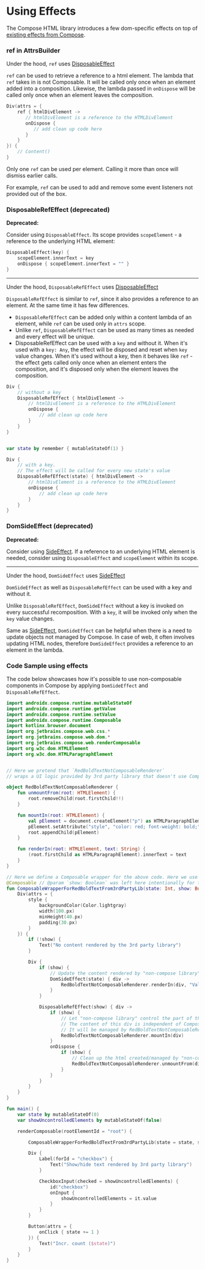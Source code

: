 # Using Effects

The Compose HTML library introduces a few dom-specific effects on top of [existing effects from Compose](https://developer.android.com/jetpack/compose/side-effects).


### ref in AttrsBuilder

Under the hood, `ref` uses [DisposableEffect](https://developer.android.com/jetpack/compose/side-effects#disposableeffect)

`ref` can be used to retrieve a reference to a html element.
The lambda that `ref` takes in is not Composable. It will be called only once when an element added into a composition.
Likewise, the lambda passed in `onDispose` will be called only once when an element leaves the composition.

``` kotlin
Div(attrs = {
    ref { htmlDivElement ->
       // htmlDivElement is a reference to the HTMLDivElement
       onDispose {
          // add clean up code here
       }
    }
}) {
    // Content()
}
```

Only one `ref` can be used per element. Calling it more than once will dismiss earlier calls.

For example, `ref` can be used to add and remove some event listeners not provided out of the box.

### DisposableRefEffect (deprecated)

**Deprecated:** 

Consider using `DisposableEffect`. Its scope provides `scopeElement` - a reference to the underlying HTML element:
``` kotlin
DisposableEffect(key) {
    scopeElement.innerText = key
    onDispose { scopeElement.innerText = "" }
}
```
---
Under the hood, `DisposableRefEffect` uses [DisposableEffect](https://developer.android.com/jetpack/compose/side-effects#disposableeffect)

`DisposableRefEffect` is similar to `ref`, since it also provides a reference to an element. At the same time it has few differences.

- `DisposableRefEffect` can be added only within a content lambda of an element, while `ref` can be used only in `attrs` scope.
- Unlike `ref`, `DisposableRefEffect` can be used as many times as needed and every effect will be unique.
- DisposableRefEffect can be used with a `key` and without it.  When it's used with a `key: Any`, the effect will be disposed and reset when `key` value changes. When it's used without a key, then it behaves like `ref` - the effect gets called only once when an element enters the composition, and it's disposed only when the element leaves the composition.


``` kotlin
Div {
    // without a key
    DisposableRefEffect { htmlDivElement ->
        // htmlDivElement is a reference to the HTMLDivElement
        onDispose {
            // add clean up code here
        }
    }
}


var state by remember { mutableStateOf(1) }

Div {
    // with a key. 
    // The effect will be called for every new state's value
    DisposableRefEffect(state) { htmlDivElement ->
        // htmlDivElement is a reference to the HTMLDivElement
        onDispose {
            // add clean up code here
        }
    }
}
```

### DomSideEffect (deprecated)

**Deprecated:**

Consider using [SideEffect](https://developer.android.com/jetpack/compose/side-effects#sideeffect-publish).
If a reference to an underlying HTML element is needed, consider using `DisposableEffect` and `scopeElement` within its scope.

---
Under the hood, `DomSideEffect` uses [SideEffect](https://developer.android.com/jetpack/compose/side-effects#sideeffect-publish)

`DomSideEffect` as well as `DisposableRefEffect` can be used with a key and without it.

Unlike `DisposableRefEffect`, `DomSideEffect` without a key is invoked on every successful recomposition. 
With a `key`, it will be invoked only when the `key` value changes.

Same as [SideEffect](https://developer.android.com/jetpack/compose/side-effects#sideeffect-publish), `DomSideEffect` can be helpful when there is a need to update objects not managed by Compose.
In case of web, it often involves updating HTML nodes, therefore `DomSideEffect` provides a reference to an element in the lambda.

### Code Sample using effects

The code below showcases how it's possible to use non-composable components in Compose by applying `DomSideEffect` and `DisposableRefEffect`.

```kotlin
import androidx.compose.runtime.mutableStateOf
import androidx.compose.runtime.getValue
import androidx.compose.runtime.setValue
import androidx.compose.runtime.Composable
import kotlinx.browser.document
import org.jetbrains.compose.web.css.*
import org.jetbrains.compose.web.dom.*
import org.jetbrains.compose.web.renderComposable
import org.w3c.dom.HTMLElement
import org.w3c.dom.HTMLParagraphElement


// Here we pretend that `RedBoldTextNotComposableRenderer`
// wraps a UI logic provided by 3rd party library that doesn't use Compose

object RedBoldTextNotComposableRenderer {
    fun unmountFrom(root: HTMLElement) {
        root.removeChild(root.firstChild!!)
    }

    fun mountIn(root: HTMLElement) {
        val pElement = document.createElement("p") as HTMLParagraphElement
        pElement.setAttribute("style", "color: red; font-weight: bold;")
        root.appendChild(pElement)
    }

    fun renderIn(root: HTMLElement, text: String) {
        (root.firstChild as HTMLParagraphElement).innerText = text
    }
}

// Here we define a Composable wrapper for the above code. Here we use DomSideEffect and DisposableRefEffect. 
@Composable // @param `show: Boolean` was left here intentionally for the sake of the example
fun ComposableWrapperForRedBoldTextFrom3rdPartyLib(state: Int, show: Boolean) {
    Div(attrs = {
        style {
            backgroundColor(Color.lightgray)
            width(100.px)
            minHeight(40.px)
            padding(30.px)
        }
    }) {
        if (!show) {
            Text("No content rendered by the 3rd party library")
        }

        Div {
            if (show) {
                // Update the content rendered by "non-compose library" according to the `state`
                DomSideEffect(state) { div ->
                    RedBoldTextNotComposableRenderer.renderIn(div, "Value = $state")
                }
            }

            DisposableRefEffect(show) { div ->
                if (show) {
                    // Let "non-compose library" control the part of the page.
                    // The content of this div is independent of Compose. 
                    // It will be managed by RedBoldTextNotComposableRenderer 
                    RedBoldTextNotComposableRenderer.mountIn(div)
                }
                onDispose {
                    if (show) {
                        // Clean up the html created/managed by "non-compose library"
                        RedBoldTextNotComposableRenderer.unmountFrom(div)
                    }
                }
            }
        }
    }
}

fun main() {
    var state by mutableStateOf(0)
    var showUncontrolledElements by mutableStateOf(false)

    renderComposable(rootElementId = "root") {

        ComposableWrapperForRedBoldTextFrom3rdPartyLib(state = state, show = showUncontrolledElements)

        Div {
            Label(forId = "checkbox") {
                Text("Show/hide text rendered by 3rd party library")
            }

            CheckboxInput(checked = showUncontrolledElements) {
                id("checkbox")
                onInput {
                    showUncontrolledElements = it.value
                }
            }
        }

        Button(attrs = {
            onClick { state += 1 }
        }) {
            Text("Incr. count ($state)")
        }
    }
}
```
